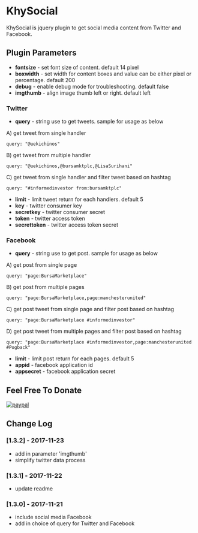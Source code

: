 # KhySocial

KhySocial is jquery plugin to get social media content from Twitter and Facebook.

## Plugin Parameters

- **fontsize** - set font size of content. default 14 pixel
- **boxwidth** - set width for content boxes and value can be either pixel or percentage. default 200
- **debug** - enable debug mode for troubleshooting. default false
- **imgthumb** - align image thumb left or right. default left

### Twitter

- **query** - string use to get tweets. sample for usage as below

A) get tweet from single handler

    query: "@uekichinos"

B) get tweet from multiple handler

    query: "@uekichinos,@bursamktplc,@LisaSurihani"

C) get tweet from single handler and filter tweet based on hashtag

    query: "#informedinvestor from:bursamktplc"

- **limit** - limit tweet return for each handlers. default 5
- **key** - twitter consumer key
- **secretkey** - twitter consumer secret
- **token** - twitter access token
- **secrettoken** - twitter access token secret

### Facebook

- **query** - string use to get post. sample for usage as below

A) get post from single page

    query: "page:BursaMarketplace"

B) get post from multiple pages

    query: "page:BursaMarketplace,page:manchesterunited"

C) get post tweet from single page and filter post based on hashtag

    query: "page:BursaMarketplace #informedinvestor"

D) get post tweet from multiple pages and filter post based on hashtag

    query: "page:BursaMarketplace #informedinvestor,page:manchesterunited #Pogback"

- **limit** - limit post return for each pages. default 5
- **appid** - facebook application id
- **appsecret** - facebook application secret

## Feel Free To Donate
[![paypal](https://www.paypalobjects.com/en_US/i/btn/btn_donateCC_LG.gif)](https://www.paypal.com/cgi-bin/webscr?cmd=_s-xclick&hosted_button_id=EEDBD98RBZ2NW)

## Change Log

### [1.3.2] - 2017-11-23
- add in parameter 'imgthumb'
- simplify twitter data process

### [1.3.1] - 2017-11-22
- update readme

### [1.3.0] - 2017-11-21
- include social media Facebook
- add in choice of query for Twitter and Facebook